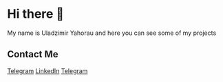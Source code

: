 # Hi there 👋

My name is Uladzimir Yahorau and here you can see some of my projects

## Contact Me
[Telegram](https://t.me/WorstLosing)
[LinkedIn](https://www.linkedin.com/in/yahorauu/)
[Telegram](mailto:evv2712@gmail.com)



